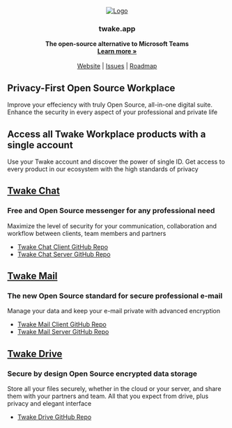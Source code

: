 

<p align="center">
  <a href="https://github.com/linagora/twake-workplace">
   <img src="https://github.com/linagora/twake-workplace/assets/146178981/3fd30709-678d-4b01-8ed7-59b005890c4e" alt="Logo">
  </a>



  <h3 align="center">twake.app</h3>

  <p align="center">
    <b align="center">The open-source alternative to Microsoft Teams</b>
    <br />
    <a href="https://twake.app"><strong>Learn more »</strong></a>
    <br />
    <br />
    <a href="https://twake.app">Website</a>
    |
    <a href="https://github.com/linagora/twake-workplace/issues">Issues</a>
    |
    <a href="https://github.com/linagora/twake-workplace/milestones">Roadmap</a>
  </p>
</p>

## Privacy-First Open Source Workplace

Improve your effeciency with truly Open Source, all-in-one digital suite. Enhance the security in every aspect of your professional and private life

## Access all Twake Workplace products with a single account

Use your Twake account and discover the power of single ID.
Get access to every product in our ecosystem with the high standards of privacy


## <a href="https://twake-chat.com">Twake Chat</a>
### Free and Open Source messenger for any professional need
Maximize the level of security for your communication, collaboration and workflow between clients, team members and partners
- <a href="https://github.com/linagora/twake-on-matrix">Twake Chat Client GitHub Repo</a>
- <a href="https://github.com/linagora/ToM-server">Twake Chat Server GitHub Repo</a>


## <a href="https://twake-mail.com">Twake Mail</a>
### The new Open Source standard for secure professional e-mail
Manage your data and keep your e-mail private with advanced encryption
- <a href="https://github.com/linagora/tmail-flutter">Twake Mail Client GitHub Repo</a>
- <a href="https://github.com/linagora/tmail-backend">Twake Mail Server GitHub Repo</a>

## <a href="https://twake-drive.com">Twake Drive</a>
### Secure by design Open Source encrypted data storage
Store all your files securely, whether in the cloud or your server, and share them with your partners and team. All that you expect from drive, plus privacy and elegant interface
- <a href="https://github.com/linagora/twake-drive">Twake Drive GitHub Repo</a>

